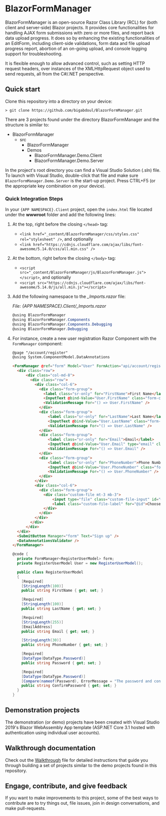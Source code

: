# BlazorFormManager

BlazorFormManager is an open-source Razor Class Library (RCL) for (both client and
server-side) Blazor projects. It provides core functionalities for handling AJAX form
submissions with zero or more files, and report back data upload progress. It does so
by enhancing the existing functionalities of an EditForm, including client-side
validations, form data and file upload progress report, abortion of an on-going
upload, and console logging support for troubleshooting.

It is flexible enough to allow advanced control, such as setting HTTP request headers,
over instances of the XMLHttpRequest object used to send requests, all from the C#/.NET
perspective.

## Quick start

Clone this repository into a directory on your device:

`> git clone https://github.com/bigabdoul/BlazorFormManager.git`

There are 3 projects found under the directory BlazorFormManager and the structure is
similar to:

- BlazorFormManager
  - src
    - BlazorFormManager
    - Demos
      - BlazorFormManager.Demo.Client
      - BlazorFormManager.Demo.Server

In the project's root directory you can find a Visual Studio Solution (.sln) file.
To launch with Visual Studio, double-click that file and make sure
`BlazorFormManager.Demo.Server` is the start-up project. Press CTRL+F5 (or the
appropriate key combination on your device).

  ### Quick Integration Steps

  In your `{APP NAMESPACE}.Client` project, open the `index.html` file located under the
  **wwwroot** folder and add the following lines:

  1.  At the top, right before the closing `</head>` tag:
      - `<link href="_content/BlazorFormManager/css/styles.css" rel="stylesheet" />`,
        and optionally
      - `<link href="https://cdnjs.cloudflare.com/ajax/libs/font-awesome/5.14.0/css/all.min.css" />`
  2.  At the bottom, right before the closing `</body>` tag:
      - `<script src="_content/BlazorFormManager/js/BlazorFormManager.js"></script>`, and optionally
      - `<script src="https://cdnjs.cloudflare.com/ajax/libs/font-awesome/5.14.0/js/all.min.js"></script>`
  3.  Add the following namespace to the _\_Imports.razor_ file:

      _File: {APP NAMESPACE}.Client/\_Imports.razor_

      ```C#
      @using BlazorFormManager
      @using BlazorFormManager.Components
      @using BlazorFormManager.Components.Debugging
      @using BlazorFormManager.Debugging
      ```
  4.  For instance, create a new user registration Razor Component with the `FormManager`
      component:
      ```HTML
      @page "/account/register"
      @using System.ComponentModel.DataAnnotations

      <FormManager @ref="form" Model="User" FormAction="api/account/register" EnableProgressBar>
        <div class="row">
            <div class="col-md-8">
              <div class="row">
                <div class="col-6">
                  <div class="form-group">
                    <label class="sr-only" for="FirstName">First Name</label>
                    <InputText @bind-Value="User.FirstName" class="form-control" id="FirstName" title="First Name" placeholder="First Name" />
                    <ValidationMessage For="() => User.FirstName" />
                  </div>
                  <div class="form-group">
                      <label class="sr-only" for="LastName">Last Name</label>
                      <InputText @bind-Value="User.LastName" class="form-control" id="LastName" title="Last Name" placeholder="Last Name" />
                      <ValidationMessage For="() => User.LastName" />
                  </div>
                  <div class="form-group">
                      <label class="sr-only" for="Email">Email</label>
                      <InputText @bind-Value="User.Email" type="email" class="form-control" id="Email" title="Email" placeholder="Email" />
                      <ValidationMessage For="() => User.Email" />
                  </div>
                  <div class="form-group">
                      <label class="sr-only" for="PhoneNumber">Phone Number</label>
                      <InputText @bind-Value="User.PhoneNumber" class="form-control" id="PhoneNumber" title="Phone Number" placeholder="Phone Number" />
                      <ValidationMessage For="() => User.PhoneNumber" />
                  </div>
                </div>
                <div class="col-6">
                  <div class="form-group">
                    <div class="custom-file mt-3 mb-3">
                        <input type="file" class="custom-file-input" id="@id" title="Choose a photo">
                        <label class="custom-file-label" for="@id">Choose a photo</label>
                    </div>
                  </div>
                </div>
              </div>
            </div>
        </div>
        <SubmitButton Manager="form" Text="Sign up" />
        <DataAnnotationsValidator />
      </FormManager>
      ```

      ```C#
      @code {
        private FormManager<RegisterUserModel> form;
        private RegisterUserModel User = new RegisterUserModel();

        public class RegisterUserModel
        {
          [Required]
          [StringLength(100)]
          public string FirstName { get; set; }

          [Required]
          [StringLength(100)]
          public string LastName { get; set; }

          [Required]
          [StringLength(255)]
          [EmailAddress]
          public string Email { get; set; }

          [StringLength(30)]
          public string PhoneNumber { get; set; }

          [Required]
          [DataType(DataType.Password)]
          public string Password { get; set; }

          [Required]
          [DataType(DataType.Password)]
          [Compare(nameof(Password), ErrorMessage = "The password and confirmation password do not match.")]
          public string ConfirmPassword { get; set; }
        }
      }
      ```

## Demonstration projects

The demonstration (or demo) projects have been created with Visual Studio 2019's Blazor
WebAssembly App template (ASP.NET Core 3.1 hosted with authentication using individual
user accounts).

## Walkthrough documentation

Check out the [Walkthrough](WALK-THROUGH.md) file for detailed instructions that guide you through
building a set of projects similar to the demo projects found in this repository.

## Engage, contribute, and give feedback

If you want to make improvements to this project, some of the best ways to contribute are
to try things out, file issues, join in design conversations, and make pull-requests.
